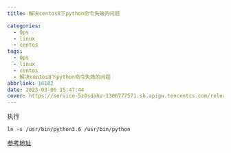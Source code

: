 ```yaml
---
title: 解决centos8下python命令失效的问题

categories:
  - Ops
  - linux
  - centos
tags:
  - Ops
  - linux
  - centos
  - 解决centos8下python命令失效的问题
abbrlink: 14182
date: 2023-03-06 15:47:44
cover: https://service-5z0sdahv-1306777571.sh.apigw.tencentcs.com/release/?uuid=ef62c6d307394be3adf069d60803b4c5
---
```


执行

```shell
ln -s /usr/bin/python3.6 /usr/bin/python
```

[参考地址](https://blog.csdn.net/have_a_cat/article/details/118191281)